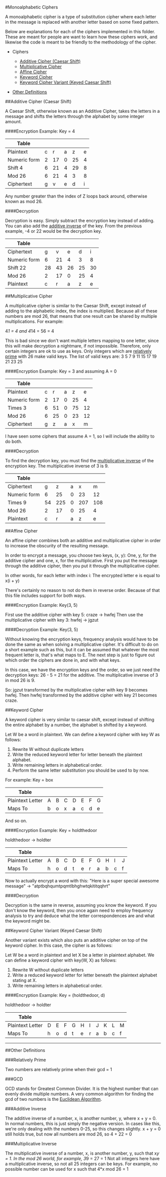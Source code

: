 #Monoalphabetic Ciphers

A monoalphabetic cipher is a type of substitution cipher where each letter in the message is replaced with another letter based on some fixed pattern.

Below are explanations for each of the ciphers implemented in this folder.  These are meant for people are want to learn how these ciphers work, and likewise the code is meant to be friendly to the methodology of the cipher.

* Ciphers
   * [Additive Cipher (Caesar Shift)](https://github.com/MovieStiles/Cryptography/tree/master/Monoalphabetic#caesar-shift)
   * [Multiplicative Cipher](https://github.com/MovieStiles/Cryptography/tree/master/Monoalphabetic#multiplicative-cipher)
   * [Affine Cipher](https://github.com/MovieStiles/Cryptography/tree/master/Monoalphabetic#affine-cipher)
   * [Keyword Cipher](https://github.com/MovieStiles/Cryptography/tree/master/Monoalphabetic#keyword-cipher)
   * [Keyword Cipher Variant (Keyed Caesar Shift)](https://github.com/MovieStiles/Cryptography/tree/master/Monoalphabetic#keyword-cipher-variant-keyed-caesar-shift)

* [Other Definitions](https://github.com/MovieStiles/Cryptography/tree/master/Monoalphabetic#other-definitions)

##Additive Cipher (Caesar Shift)

A Caesar Shift, otherwise known as an Additive Cipher, takes the letters in a message and shifts the letters through the alphabet by some integer amount.

####Encryption Example: Key = 4

| Table | | | | | |
| --- | --- | --- | --- | --- | --- |
| Plaintext | c | r | a | z | e |
| Numeric form | 2 | 17 | 0 | 25 | 4 |
| Shift 4 | 6 | 21 | 4 | 29 | 8 |
| Mod 26 | 6 | 21 | 4 | 3 | 8 |
| Ciphertext | g | v | e | d | i |

Any number greater than the index of Z loops back around, otherwise known as mod 26.

####Decryption

Decryption is easy.  Simply subtract the encryption key instead of adding. You can also add the [additive inverse](https://github.com/MovieStiles/Cryptography/tree/master/Monoalphabetic#additive-inverse) of the key.
From the previous example, -4 or 22 would be the decryption key.

| Table | | | | | |
| --- | --- | --- | --- | --- | --- |
| Ciphertext | g | v | e | d | i |
| Numeric form | 6 | 21 | 4 | 3 | 8 |
| Shift 22 | 28 | 43 | 26 | 25 | 30 |
| Mod 26 | 2 | 17 | 0 | 25 | 4 |
| Plaintext | c | r | a | z | e |

##Multiplicative Cipher

A multiplicative cipher is similar to the Caesar Shift, except instead of adding to the alphabetic index, the index is multiplied.
Because all of these numbers are mod 26, that means that one result can be shared by multiple multiplications.  For example:

4*1 = 4 and 4*14 = 56 = 4

This is bad since we don't want multiple letters mapping to one letter, since this will make decryption a nightmare, if not impossible.
Therefore, only certain integers are ok to use as keys.  Only integers which are [relatively prime](https://github.com/MovieStiles/Cryptography/tree/master/Monoalphabetic#relatively-prime) with 26 make valid keys.  The list of valid keys are: 3 5 7 9 11 15 17 19 21 23 25

####Encryption Example: Key = 3 and assuming A = 0

| Table | | | | | |
| --- | --- | --- | --- | --- | --- |
| Plaintext | c | r | a | z | e |
| Numeric form | 2 | 17 | 0 | 25 | 4 |
| Times 3 | 6 | 51 | 0 | 75 | 12 |
| Mod 26 | 6 | 25 | 0 | 23 | 12 |
| Ciphertext | g | z | a | x | m |

I have seen some ciphers that assume A = 1, so I will include the ability to do both.

####Decryption

To find the decryption key, you must find the [multiplicative inverse](https://github.com/MovieStiles/Cryptography/tree/master/Monoalphabetic#multiplicative-inverse) of the encryption key. The multiplicative inverse of 3 is 9.

| Table | | | | | |
| --- | --- | --- | --- | --- | --- |
| Ciphertext | g | z | a | x | m |
| Numeric form | 6 | 25 | 0 | 23 | 12 |
| Times 9 | 54 | 225 | 0 | 207 | 108 |
| Mod 26 | 2 | 17 | 0 | 25 | 4 |
| Plaintext | c | r | a | z | e |

##Affine Cipher

An affine cipher combines both an additive and multiplicative cipher in order to increase the obscurity of the resulting message.

In order to encrypt a message, you choose two keys, (x, y):  One, y, for the additive cipher and one, x, for the multiplicative.
First you put the message through the additive cipher, then you put it through the multiplicative cipher.

In other words, for each letter with index i:
The encrypted letter e is equal to x(i + y)

There's certainly no reason to not do them in reverse order. Because of that this file includes support for both ways.

####Encryption Example: Key(3, 5)

First use the additive cipher with key 5: craze -> hwfej
Then use the multiplicative cipher with key 3: hwfej -> jgzut

####Decryption Example: Key(3, 5)

Without knowing the encryption keys, frequency analysis would have to be done the same as when solving a multiplicative cipher.
It's difficult to do on a short example such as this, but it can be assumed that whatever the most frequent letter is, that's what maps to E.
The next step is just to figure out which order the ciphers are done in, and with what keys.

In this case, we have the encryption keys and the order, so we just need the decryption keys:  26 - 5 = 21 for the additive.  The multiplicative inverse of 3 in mod 26 is 9.

So: jgzut transformed by the multiplicative cipher with key 9 becomes hwfej.
Then hwfej transformed by the additive cipher with key 21 becomes craze.

##Keyword Cipher

A keyword cipher is very similar to caesar shift, except instead of shifting the entire alphabet by a number, the alphabet is shifted by a keyword.

Let W be a word in plaintext.
We can define a keyword cipher with key W as follows:

1. Rewrite W without duplicate letters
2. Write the reduced keyword letter for letter beneath the plaintext alphabet.
3. Write remaining letters in alphabetical order.
4. Perform the same letter substitution you should be used to by now.

For example: Key = box

|Table | | | | | | | |
| --- | --- | --- | --- | --- | --- | --- | --- |
| Plaintext Letter | A | B | C | D | E | F | G |
| Maps To | b | o | x | a | c | d | e |

And so on.

####Encryption Example: Key = holdthedoor

holdthedoor -> holdter

| Table | | | | | | | | | | |
| --- | --- | --- | --- | --- | --- | --- | --- | --- | --- | --- |
| Plaintext Letter | A | B | C | D | E | F | G | H | I | J |
| Maps To | h | o | d | t | e | r | a | b | c | f |

Now to actually encrypt a word with this:
"Here is a super special awesome message" -> "atptbqhqumtpqmtlbhghwtqkititqqhrt"

####Decryption

Decryption is the same in reverse, assuming you know the keyword.  If you don't know the keyword, then you once again need to employ frequency analysis to try and deduce what the letter correspondences are and what the keyword might be.

##Keyword Cipher Variant (Keyed Caesar Shift)

Another variant exists which also puts an additive cipher on top of the keyword cipher.
In this case, the cipher is as follows:

Let W be a word in plaintext and let X be a letter in plaintext alphabet.
We can define a keyword cipher with key(W, X) as follows:

1. Rewrite W without duplicate letters
2. Write a reduced keyword letter for letter beneath the plaintext alphabet stating at X.
3. Write remaining letters in alphabetical order.

####Encryption Example: Key = (holdthedoor, d)

holdthedoor -> holdter

| Table | | | | | | | | | | |
| --- | --- | --- | --- | --- | --- | --- | --- | --- | --- | --- |
| Plaintext Letter | D | E | F | G | H | I | J | K | L | M |
| Maps To | h | o | d | t | e | r | a | b | c | f |

---

##Other Definitions

###Relatively Prime

Two numbers are relatively prime when their gcd = 1

###GCD

GCD stands for Greatest Common Divider.  It is the highest number that can evenly divide multiple numbers.  A very common algorithm for finding the gcd of two numbers is the [Euclidean Algorithm](http://simple.wikipedia.org/wiki/Euclidean_algorithm).

###Additive Inverse

The additive inverse of a number, x, is another number, y, where x + y = 0.  In normal numbers, this is just simply the negative version.  In cases like this, we're only dealing with the numbers 0-25, so this changes slightly.
x + y = 0 still holds true, but now all numbers are mod 26, so 4 + 22 = 0

###Multiplicative Inverse

The multiplicative inverse of a number, x, is another number, y, such that x*y = 1.  In the mod 26 world, for example, 3*9 = 27 = 1
Not all integers here have a multiplicative inverse, so not all 25 integers can be keys. For example, no possible number can be used for x such that 4*x mod 26 = 1
